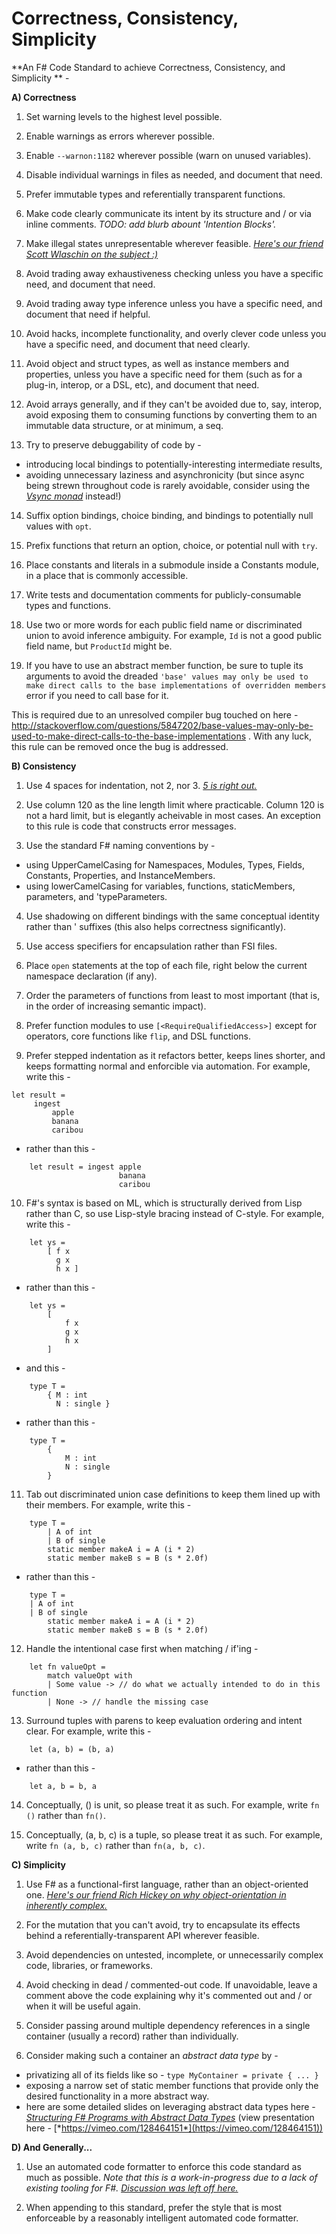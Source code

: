 Correctness, Consistency, Simplicity
====================================

**An F\# Code Standard to achieve Correctness, Consistency, and Simplicity ** -

**A) Correctness**

1) Set warning levels to the highest level possible.

2) Enable warnings as errors wherever possible.

3) Enable `--warnon:1182` wherever possible (warn on unused variables).

4) Disable individual warnings in files as needed, and document that need.

5) Prefer immutable types and referentially transparent functions.

6) Make code clearly communicate its intent by its structure and / or via inline comments. *TODO: add blurb abount 'Intention Blocks'.*

7) Make illegal states unrepresentable wherever feasible. [*Here's our friend Scott Wlaschin on the subject :)*](http://fsharpforfunandprofit.com/posts/designing-with-types-making-illegal-states-unrepresentable/)

8) Avoid trading away exhaustiveness checking unless you have a specific need, and document that need.

9) Avoid trading away type inference unless you have a specific need, and document that need if helpful.

10) Avoid hacks, incomplete functionality, and overly clever code unless you have a specific need, and document that need clearly.

11) Avoid object and struct types, as well as instance members and properties, unless you have a specific need for them (such as for a plug-in, interop, or a DSL, etc), and document that need.

12) Avoid arrays generally, and if they can't be avoided due to, say, interop, avoid exposing them to consuming functions by converting them to an immutable data structure, or at minimum, a seq.

13) Try to preserve debuggability of code by -

-   introducing local bindings to potentially-interesting intermediate results,
-   avoiding unnecessary laziness and asynchronicity (but since async being strewn throughout code is rarely avoidable, consider using the [*Vsync monad*](https://github.com/bryanedds/Nu/blob/master/Prime/Prime/Vsync.fs) instead!)

14) Suffix option bindings, choice binding, and bindings to potentially null values with `opt`.

15) Prefix functions that return an option, choice, or potential null with `try`.

16) Place constants and literals in a submodule inside a Constants module, in a place that is commonly accessible.

17) Write tests and documentation comments for publicly-consumable types and functions.

18) Use two or more words for each public field name or discriminated union to avoid inference ambiguity. For example, `Id` is not a good public field name, but `ProductId` might be.

19) If you have to use an abstract member function, be sure to tuple its arguments to avoid the dreaded `'base' values may only be used to make direct calls to the base implementations of overridden members` error if you need to call base for it.

This is required due to an unresolved compiler bug touched on here - http://stackoverflow.com/questions/5847202/base-values-may-only-be-used-to-make-direct-calls-to-the-base-implementations . With any luck, this rule can be removed once the bug is addressed.

**B) Consistency**

1) Use 4 spaces for indentation, not 2, nor 3. [*5 is right out.*](https://www.youtube.com/watch?v=xOrgLj9lOwk&t=1m48s)

2) Use column 120 as the line length limit where practicable. Column 120 is not a hard limit, but is elegantly acheivable in most cases. An exception to this rule is code that constructs error messages.

3) Use the standard F\# naming conventions by -

-   using UpperCamelCasing for Namespaces, Modules, Types, Fields, Constants, Properties, and InstanceMembers.
-   using lowerCamelCasing for variables, functions, staticMembers, parameters, and 'typeParameters.

4) Use shadowing on different bindings with the same conceptual identity rather than ' suffixes (this also helps correctness significantly).

5) Use access specifiers for encapsulation rather than FSI files.

6) Place `open` statements at the top of each file, right below the current namespace declaration (if any).

7) Order the parameters of functions from least to most important (that is, in the order of increasing semantic impact).

8) Prefer function modules to use `[<RequireQualifiedAccess>]` except for operators, core functions like `flip`, and DSL functions.

9) Prefer stepped indentation as it refactors better, keeps lines shorter, and keeps formatting normal and enforcible via automation. For example, write this -

```
let result =
     ingest
         apple
         banana
         caribou
```

- rather than this -

```
    let result = ingest apple
                        banana
                        caribou
```

10) F\#'s syntax is based on ML, which is structurally derived from Lisp rather than C, so use Lisp-style bracing instead of C-style. For example, write this -

```
    let ys =
        [ f x
          g x
          h x ]
```

- rather than this -

```
    let ys =
        [
            f x
            g x
            h x
        ]
```

- and this -

```
    type T =
        { M : int
          N : single }
```

- rather than this -

```
    type T =
        {
            M : int
            N : single
        }
```

11) Tab out discriminated union case definitions to keep them lined up with their members. For example, write this -

```
    type T =
        | A of int
        | B of single
        static member makeA i = A (i * 2)
        static member makeB s = B (s * 2.0f)
```

- rather than this -

```
    type T =
    | A of int
    | B of single
        static member makeA i = A (i * 2)
        static member makeB s = B (s * 2.0f)
```

12) Handle the intentional case first when matching / if'ing -

```
    let fn valueOpt =
        match valueOpt with
        | Some value -> // do what we actually intended to do in this function
        | None -> // handle the missing case
```

13) Surround tuples with parens to keep evaluation ordering and intent clear. For example, write this -

```
    let (a, b) = (b, a)
```

- rather than this -

```
    let a, b = b, a
```

14) Conceptually, () is unit, so please treat it as such. For example, write `fn ()` rather than `fn()`.

15) Conceptually, (a, b, c) is a tuple, so please treat it as such. For example, write `fn (a, b, c)` rather than `fn(a, b, c)`.

**C) Simplicity**

1) Use F\# as a functional-first language, rather than an object-oriented one. [*Here's our friend Rich Hickey on why object-orientation in inherently complex.*](http://www.infoq.com/presentations/Simple-Made-Easy)

2) For the mutation that you can't avoid, try to encapsulate its effects behind a referentially-transparent API wherever feasible.

3) Avoid dependencies on untested, incomplete, or unnecessarily complex code, libraries, or frameworks.

4) Avoid checking in dead / commented-out code. If unavoidable, leave a comment above the code explaining why it's commented out and / or when it will be useful again.

5) Consider passing around multiple dependency references in a single container (usually a record) rather than individually.

6) Consider making such a container an *abstract data type* by -

-   privatizing all of its fields like so - `type MyContainer = private { ... }`
-   exposing a narrow set of static member functions that provide only the desired functionality in a more abstract way.
-   here are some detailed slides on leveraging abstract data types here - [*Structuring F\# Programs with Abstract Data Types*](https://jetecommerce.sharepoint.com/corporate/tech/Shared%20Documents/Tech%20Talk%20Presentations/%5bTranscripted%5d%20Structuring%20FSharp%20Programs%20with%20Abstract%20Data%20Types.pptx) (view presentation here - [*https://vimeo.com/128464151*](https://vimeo.com/128464151))

**D) And Generally...**

1) Use an automated code formatter to enforce this code standard as much as possible. *Note that this is a work-in-progress due to a lack of existing tooling for F\#.* [*Discussion was left off here.*](https://github.com/fsprojects/VisualFSharpPowerTools/issues/1068)

2) When appending to this standard, prefer the style that is most enforceable by a reasonably intelligent automated code formatter.
